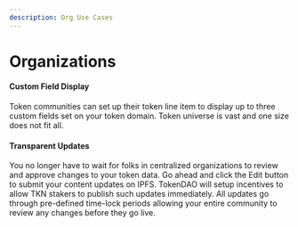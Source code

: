 ```yaml
---
description: Org Use Cases
---
```


# Organizations

#### Custom Field Display

Token communities can set up their token line item to display up to three custom fields set on your token domain. Token universe is vast and one size does not fit all.

#### Transparent Updates

You no longer have to wait for folks in centralized organizations to review and approve changes to your token data. Go ahead and click the Edit button to submit your content updates on IPFS. TokenDAO will setup incentives to allow TKN stakers to publish such updates immediately. All updates go through pre-defined time-lock periods allowing your entire community to review any changes before they go live.
